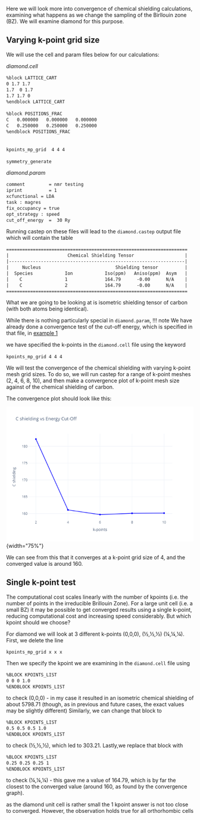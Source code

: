 Here we will look more into convergence of chemical shielding calculations, examining what happens as we change the sampling of the Birllouin zone (BZ). We will examine diamond for this purpose.

## Varying k-point grid size

We will use the cell and param files below for our calculations:

*diamond.cell*

```
%block LATTICE_CART
0 1.7 1.7
1.7  0 1.7
1.7 1.7 0
%endblock LATTICE_CART

%block POSITIONS_FRAC
C   0.000000   0.000000   0.000000
C   0.250000   0.250000   0.250000
%endblock POSITIONS_FRAC


kpoints_mp_grid  4 4 4

symmetry_generate
```
*diamond.param*

```
comment         = nmr testing
iprint          = 1
xcfunctional = LDA
task : magres
fix_occupancy = true
opt_strategy : speed
cut_off_energy  =  30 Ry
```
Running castep on these files will lead to the `diamond.castep` output file which will contain the table

```
====================================================================
|                      Chemical Shielding Tensor                   |
|------------------------------------------------------------------|
|     Nucleus                            Shielding tensor          |
|  Species            Ion            Iso(ppm)   Aniso(ppm)  Asym   |
|    C                1              164.79      -0.00      N/A    |
|    C                2              164.79      -0.00      N/A    |
====================================================================

```

What we are going to be looking at is isometric shielding tensor of carbon (with both atoms being identical).

While there is nothing particularly special in `diamond.param`,
!!! note
    We have already done a convergence test of the cut-off energy, which is specified in that file, in [example 1](Example_1_-Ethanol.md)


we have specified the k-points in the `diamond.cell` file using the keyword

`kpoints_mp_grid 4 4 4`

We will test the convergence of the chemical shielding with varying k-point mesh grid sizes. To do so, we will run castep for a range of k-point meshes (2, 4, 6, 8, 10), and then make a convergence plot of k-point mesh size against  of the chemical shielding of carbon.

  The convergence plot should look like this:


  ![Diamond convergence plot](../img/diamond_convergence.png){width="75%"}

We can see from this that it converges at a k-point grid size of 4, and the converged value is around 160.

## Single k-point test

The computational cost scales linearly with the number of kpoints (i.e. the number of points in the irreducible Brillouin Zone). For a large unit cell (i.e. a small BZ) it may be possible to get converged results using a single k-point, reducing computational cost and increasing speed considerably. But which kpoint should we choose?

For diamond we will look at 3 different k-points (0,0,0), (½,½,½) (¼,¼,¼). First, we delete the line

```
kpoints_mp_grid x x x
```

Then we specify the kpoint we are examining in the `diamond.cell` file using
```
%BLOCK KPOINTS_LIST
0 0 0 1.0
%ENDBLOCK KPOINTS_LIST
```
to check (0,0,0) - in my case it resulted in an isometric chemical shielding of about 5798.71 (though, as in previous and future cases, the exact values may be slightly different) Similarly, we can change that block to

```
%BLOCK KPOINTS_LIST
0.5 0.5 0.5 1.0
%ENDBLOCK KPOINTS_LIST
```

to check (½,½,½), which led to 303.21. Lastly,we replace that block with

```
%BLOCK KPOINTS_LIST
0.25 0.25 0.25 1
%ENDBLOCK KPOINTS_LIST
```
to check (¼,¼,¼) - this gave me a value of 164.79, which is by far the closest to the converged value (around 160, as found by the convergence graph).

as the diamond unit cell is rather small the 1 kpoint answer is not too close to converged. However, the observation holds true for all orthorhombic cells
